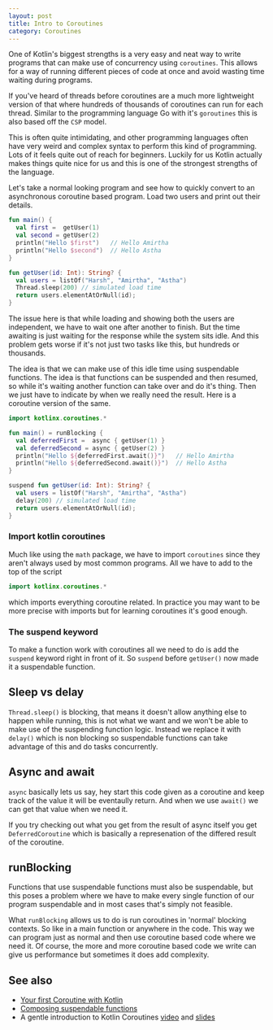 ```yaml
---
layout: post
title: Intro to Coroutines
category: Coroutines
---
```


One of Kotlin's biggest strengths is a very easy and neat way to write programs that can make use of concurrency using `coroutines`. This allows for a way of running different pieces of code at once and avoid wasting time waiting during programs. 

If you've heard of threads before coroutines are a much more lightweight version of that where hundreds of thousands of coroutines can run for each thread. Similar to the programming language Go with it's `goroutines` this is also based off the `CSP` model. 

<!-- ## Concurrency vs Parallelism. Important distinction -->

This is often quite intimidating, and other programming languages often have very weird and complex syntax to perform this kind of programming. Lots of it feels quite out of reach for beginners. Luckily for us Kotlin actually makes things quite nice for us and this is one of the strongest strengths of the language.

Let's take a normal looking program and see how to quickly convert to an asynchronous coroutine based program. Load two users and print out their details.

```kotlin
fun main() {
  val first =  getUser(1)
  val second = getUser(2)
  println("Hello $first")   // Hello Amirtha
  println("Hello $second")  // Hello Astha
}

fun getUser(id: Int): String? {
  val users = listOf("Harsh", "Amirtha", "Astha")
  Thread.sleep(200) // simulated load time
  return users.elementAtOrNull(id);
}
```

The issue here is that while loading and showing both the users are independent, we have to wait one after another to finish. But the time awaiting is just waiting for the response while the system sits idle. And this problem gets worse if it's not just two tasks like this, but hundreds or thousands.

The idea is that we can make use of this idle time using suspendable functions. The idea is that functions can be suspended and then resumed, so while it's waiting another function can take over and do it's thing. Then we just have to indicate by when we really need the result. Here is a coroutine version of the same.

```kotlin
import kotlinx.coroutines.*

fun main() = runBlocking {
  val deferredFirst =  async { getUser(1) }
  val deferredSecond = async { getUser(2) }
  println("Hello ${deferredFirst.await()}")   // Hello Amirtha
  println("Hello ${deferredSecond.await()}")  // Hello Astha
}

suspend fun getUser(id: Int): String? {
  val users = listOf("Harsh", "Amirtha", "Astha")
  delay(200) // simulated load time
  return users.elementAtOrNull(id);
}
```

### Import kotlin coroutines

Much like using the `math` package, we have to import `coroutines` since they aren't always used by most common programs. All we have to add to the top of the script

```kotlin
import kotlinx.coroutines.*
```

which imports everything coroutine related. In practice you may want to be more precise with imports but for learning coroutines it's good enough.

### The suspend keyword

To make a function work with coroutines all we need to do is add the `suspend` keyword right in front of it. So `suspend` before `getUser()` now made it a suspendable function.

## Sleep vs delay 

`Thread.sleep()` is blocking, that means it doesn't allow anything else to happen while running, this is not what we want and we won't be able to make use of the suspending function logic. Instead we replace it with `delay()` which is non blocking so suspendable functions can take advantage of this and do tasks concurrently.

## Async and await

`async` basically lets us say, hey start this code given as a coroutine and keep track of the value it will be eventaully return. And when we use `await()` we can get that value when we need it.

If you try checking out what you get from the result of async itself you get `DeferredCoroutine` which is basically a represenation of the differed result of the coroutine. 

## runBlocking

Functions that use suspendable functions must also be suspendable, but this poses a problem where we have to make every single function of our program suspendable and in most cases that's simply not feasible. 

What `runBlocking` allows us to do is run coroutines in 'normal' blocking contexts. So like in a main function or anywhere in the code. This way we can program just as normal and then use coroutine based code where we need it. Of course, the more and more coroutine based code we write can give us performance but sometimes it does add complexity. 

## See also

* [Your first Coroutine with Kotlin](https://kotlinlang.org/docs/tutorials/coroutines/coroutines-basic-jvm.html)
* [Composing suspendable functions](https://kotlinlang.org/docs/reference/coroutines/composing-suspending-functions.html)
* A gentle introduction to Kotlin Coroutines [video](https://www.youtube.com/watch?v=q6ohvAw7bKM) and [slides](https://speakerdeck.com/amejia481/a-gentle-introduction-to-kotlin-coroutines)

